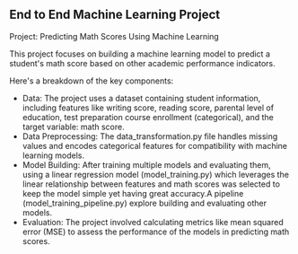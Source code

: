 ## End to End Machine Learning Project

Project: Predicting Math Scores Using Machine Learning

This project focuses on building a machine learning model to predict a student's math score based on other academic performance indicators.

Here's a breakdown of the key components:

- Data: The project uses a dataset containing student information, including features like writing score, reading score, parental level of education, test preparation course enrollment (categorical), and the target variable: math score.
- Data Preprocessing: The data_transformation.py file handles missing values and encodes categorical features for compatibility with machine learning models.
- Model Building: After training multiple models and evaluating them, using a linear regression model (model_training.py) which leverages the linear relationship between features and math scores was selected to keep the model simple yet having great accuracy.A pipeline (model_training_pipeline.py) explore building and evaluating other models.
- Evaluation: The project involved calculating metrics like mean squared error (MSE) to assess the performance of the models in predicting math scores.
